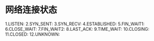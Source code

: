 # 网络连接状态
1.LISTEN:
2.SYN_SENT:
3.SYN_RECV:
4.ESTABLISHED:
5.FIN_WAIT1:
6.CLOSE_WAIT:
7.FIN_WAIT2:
8.LAST_ACK:
9.TIME_WAIT:
10.CLOSING:
11.CLOSED:
12.UNKNOWN:

# 